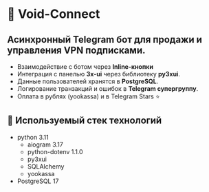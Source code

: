 # 🌌 Void-Connect
## Асинхронный **Telegram бот** для продажи и управления **VPN подписками**.  
- Взаимодействие с ботом через **Inline-кнопки**
- Интеграция с панелью **3x-ui** через библиотеку **py3xui**.  
- Данные пользователей хранятся в **PostgreSQL**.  
- Логирование транзакций и ошибок в **Telegram супергруппу**.
- Оплата в рублях (yookassa) и в Telegram Stars ⭐
## 🧰 Используемый стек технологий
- python 3.11
  - aiogram 3.17
  - python-dotenv 1.1.0
  - py3xui
  - SQLAlchemy
  - yookassa
- PostgreSQL 17

